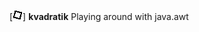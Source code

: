 [icon]: https://raw.githubusercontent.com/inc0g-repoz/kvadratik/main/src/assets/icon.png
<!-- The stuff above is invisible -->

[![icon]]
**kvadratik**
Playing around with java.awt
